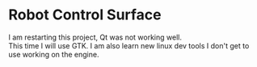 # Robot Control Surface
I am restarting this project, Qt was not working well.  
This time I will use GTK.
I am also learn new linux dev tools I don't get to use working on the engine.  

 
